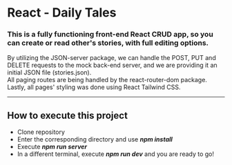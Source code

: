 # React - Daily Tales

### This is a fully functioning front-end React CRUD app, so you can create or read other's stories, with full editing options.

By utilizing the JSON-server package, we can handle the POST, PUT and DELETE requests to the mock back-end server, and we are providing it an initial JSON file (stories.json).  
All paging routes are being handled by the react-router-dom package.  
Lastly, all pages' styling was done using React Tailwind CSS.

---

## How to execute this project

-  Clone repository
-  Enter the corresponding directory and use **_npm install_**
-  Execute **_npm run server_**
-  In a different terminal, execute **_npm run dev_** and you are ready to go!
